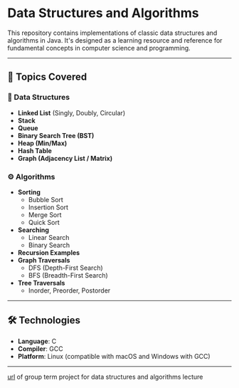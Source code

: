 # Data Structures and Algorithms

This repository contains implementations of classic data structures and algorithms in Java. It's designed as a learning resource and reference for fundamental concepts in computer science and programming.

---

## 📘 Topics Covered

### 🧱 Data Structures
- **Linked List** (Singly, Doubly, Circular)
- **Stack**
- **Queue**
- **Binary Search Tree (BST)**
- **Heap (Min/Max)**
- **Hash Table**
- **Graph (Adjacency List / Matrix)**

### ⚙️ Algorithms
- **Sorting**
  - Bubble Sort
  - Insertion Sort
  - Merge Sort
  - Quick Sort
- **Searching**
  - Linear Search
  - Binary Search
- **Recursion Examples**
- **Graph Traversals**
  - DFS (Depth-First Search)
  - BFS (Breadth-First Search)
- **Tree Traversals**
  - Inorder, Preorder, Postorder

---

## 🛠️ Technologies

- **Language**: C  
- **Compiler**: GCC  
- **Platform**: Linux (compatible with macOS and Windows with GCC)

---
[url](https://github.com/cse222-group5-term-project/Hospital-Automation-System "group term project") of group term project for data structures and algorithms lecture
